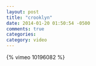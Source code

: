 ```yaml
---
layout: post
title: "crooklyn"
date: 2014-01-20 01:50:54 -0500
comments: true
categories: 
category: video
---
```

{% vimeo 10196082 %}